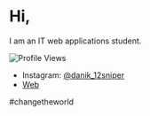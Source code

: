 # Hi,
I am an IT web applications student.

![Profile Views](https://komarev.com/ghpvc/?username=danb1551)

- Instagram: [@danik_12sniper](https://instagram.com/danik_12sniper)
- [Web](https://termux.wz.cz)

#changetheworld


<!---
danb1551/danb1551 is a ✨ special ✨ repository because its `README.md` (this file) appears on your GitHub profile.
You can click the Preview link to take a look at your changes.
--->
